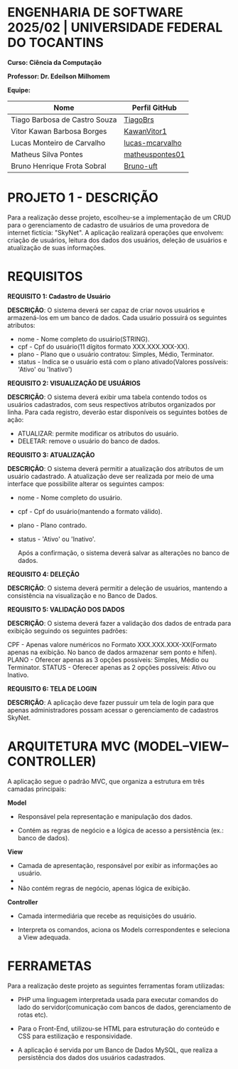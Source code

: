 # ENGENHARIA DE SOFTWARE 2025/02 | UNIVERSIDADE FEDERAL DO TOCANTINS

**Curso: Ciência da Computação**

**Professor: Dr. Edeílson Milhomem**

**Equipe:**

| Nome                           | Perfil GitHub                                 |
|--------------------------------|----------------------------------------------|
| Tiago Barbosa de Castro Souza  | [TiagoBrs](https://github.com/TiagoBrs)     |
| Vitor Kawan Barbosa Borges     | [KawanVitor1](https://github.com/KawanVitor1)|
| Lucas Monteiro de Carvalho     | [lucas-mcarvalho](https://github.com/lucas-mcarvalho)|
| Matheus Silva Pontes           | [matheuspontes01](https://github.com/matheuspontes01)|
| Bruno Henrique Frota Sobral    | [Bruno-uft](https://github.com/Bruno-uft)  |


# PROJETO 1 - DESCRIÇÃO

Para a realização desse projeto, escolheu-se a implementação de um CRUD para o gerenciamento de cadastro de usuários de uma provedora de internet
fictícia: "SkyNet". A aplicação realizará operações que envolvem: criação de usuários, leitura dos dados dos usuários, deleção de usuários e atualização
de suas informações.

# REQUISITOS

**REQUISITO 1: Cadastro de Usuário**

**DESCRIÇÃO**: O sistema deverá ser capaz de criar novos usuários e armazená-los em um banco de dados. Cada usuário possuirá os seguintes atributos:

* nome   - Nome completo do usuário(STRING).
* cpf    - Cpf do usuário(11 dígitos formato XXX.XXX.XXX-XX).
* plano  - Plano que o usuário contratou: Simples, Médio, Terminator.
* status - Indica se o usuário está com o plano ativado(Valores possíveis: 'Ativo' ou  'Inativo')



**REQUISITO 2: VISUALIZAÇÃO DE USUÁRIOS**

**DESCRIÇÃO**: O sistema deverá exibir uma tabela contendo todos os usuários cadastrados, com seus respectivos atributos organizados por linha.
Para cada registro, deverão estar disponíveis os seguintes botões de ação:

* ATUALIZAR: permite modificar os atributos do usuário.
* DELETAR: remove o usuário do banco de dados.



**REQUISITO 3: ATUALIZAÇÃO**

**DESCRIÇÃO**: O sistema deverá permitir a atualização dos atributos de um usuário cadastrado.
A atualização deve ser realizada por meio de uma interface que possibilite alterar os seguintes campos:

* nome   - Nome completo do usuário.
* cpf    - Cpf do usuário(mantendo a formato válido).
* plano  - Plano contrado.
* status - 'Ativo' ou  'Inativo'.

  Após a confirmação, o sistema deverá salvar as alterações no banco de dados.



**REQUISITO 4: DELEÇÃO**

**DESCRIÇÃO**: O sistema deverá permitir a deleção de usuários, mantendo a consistência na visualização e no Banco de Dados.


**REQUISITO 5: VALIDAÇÃO DOS DADOS**

**DESCRIÇÃO**: O sistema deverá fazer a validação dos dados de entrada para exibição seguindo os seguintes padrões:

CPF    - Apenas valore numéricos no Formato XXX.XXX.XXX-XX(Formato apenas na exibição. No banco de dados armazenar sem ponto e hífen).
PLANO  - Oferecer apenas as 3 opções possíveis: Simples, Médio ou Terminator.
STATUS - Oferecer apenas as 2 opções possíveis: Ativo ou Inativo.


**REQUISITO 6: TELA DE LOGIN**

**DESCRIÇÃO**: A aplicação deve fazer pussuir um tela de login para que apenas administradores possam acessar o gerenciamento de cadastros SkyNet.

# ARQUITETURA MVC (MODEL–VIEW–CONTROLLER)
A aplicação segue o padrão MVC, que organiza a estrutura em três camadas principais:

**Model**

* Responsável pela representação e manipulação dos dados.

* Contém as regras de negócio e a lógica de acesso a persistência (ex.: banco de dados).

**View**

* Camada de apresentação, responsável por exibir as informações ao usuário.
* 
* Não contém regras de negócio, apenas lógica de exibição.

**Controller**

* Camada intermediária que recebe as requisições do usuário.

* Interpreta os comandos, aciona os Models correspondentes e seleciona a View adequada.

# FERRAMETAS

Para a realização deste projeto as seguintes ferramentas foram utilizadas:

* PHP uma linguagem interpretada usada para executar comandos do lado do servidor(comunicação com bancos de dados, gerenciamento de rotas etc).

* Para o Front-End, utilizou-se HTML para estruturação do conteúdo e CSS para estilização e responsividade.

* A aplicação é servida por um Banco de Dados MySQL, que realiza a persistência dos dados dos usuários cadastrados.









  





























